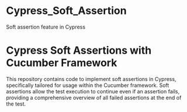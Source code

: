 # Cypress_Soft_Assertion
Soft assertion feature in Cypress

# Cypress Soft Assertions with Cucumber Framework

This repository contains code to implement soft assertions in Cypress, specifically tailored for usage within the Cucumber framework. Soft assertions allow the test execution to continue even if an assertion fails, providing a comprehensive overview of all failed assertions at the end of the test.
